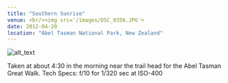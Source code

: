 ```yaml
---
title: "Southern Sunrise"
venue: <br/><img src='/images/DSC_0356.JPG'> 
date: 2012-04-20
location: "Abel Tasman National Park, New Zealand"
---
```


![alt_text](DSC_0356.png)

Taken at about 4:30 in the morning near the trail head for the Abel Tasman Great Walk.
Tech Specs: f/10 for 1/320 sec at ISO-400

